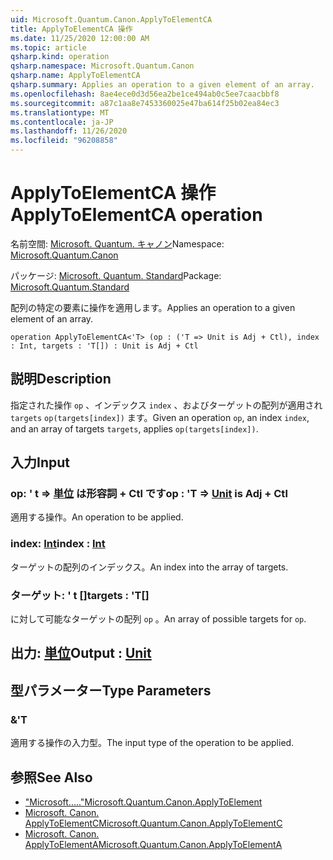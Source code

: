 ```yaml
---
uid: Microsoft.Quantum.Canon.ApplyToElementCA
title: ApplyToElementCA 操作
ms.date: 11/25/2020 12:00:00 AM
ms.topic: article
qsharp.kind: operation
qsharp.namespace: Microsoft.Quantum.Canon
qsharp.name: ApplyToElementCA
qsharp.summary: Applies an operation to a given element of an array.
ms.openlocfilehash: 8ae4ece0d3d56ea2be1ce494ab0c5ee7caacbbf8
ms.sourcegitcommit: a87c1aa8e7453360025e47ba614f25b02ea84ec3
ms.translationtype: MT
ms.contentlocale: ja-JP
ms.lasthandoff: 11/26/2020
ms.locfileid: "96208858"
---
```

# <a name="applytoelementca-operation"></a><span data-ttu-id="9474b-102">ApplyToElementCA 操作</span><span class="sxs-lookup"><span data-stu-id="9474b-102">ApplyToElementCA operation</span></span>

<span data-ttu-id="9474b-103">名前空間: [Microsoft. Quantum. キャノン](xref:Microsoft.Quantum.Canon)</span><span class="sxs-lookup"><span data-stu-id="9474b-103">Namespace: [Microsoft.Quantum.Canon](xref:Microsoft.Quantum.Canon)</span></span>

<span data-ttu-id="9474b-104">パッケージ: [Microsoft. Quantum. Standard](https://nuget.org/packages/Microsoft.Quantum.Standard)</span><span class="sxs-lookup"><span data-stu-id="9474b-104">Package: [Microsoft.Quantum.Standard](https://nuget.org/packages/Microsoft.Quantum.Standard)</span></span>


<span data-ttu-id="9474b-105">配列の特定の要素に操作を適用します。</span><span class="sxs-lookup"><span data-stu-id="9474b-105">Applies an operation to a given element of an array.</span></span>

```qsharp
operation ApplyToElementCA<'T> (op : ('T => Unit is Adj + Ctl), index : Int, targets : 'T[]) : Unit is Adj + Ctl
```


## <a name="description"></a><span data-ttu-id="9474b-106">説明</span><span class="sxs-lookup"><span data-stu-id="9474b-106">Description</span></span>

<span data-ttu-id="9474b-107">指定された操作 `op` 、インデックス `index` 、およびターゲットの配列が適用され `targets` `op(targets[index])` ます。</span><span class="sxs-lookup"><span data-stu-id="9474b-107">Given an operation `op`, an index `index`, and an array of targets `targets`, applies `op(targets[index])`.</span></span>

## <a name="input"></a><span data-ttu-id="9474b-108">入力</span><span class="sxs-lookup"><span data-stu-id="9474b-108">Input</span></span>

### <a name="op--t--unit--is-adj--ctl"></a><span data-ttu-id="9474b-109">op: ' t => [単位](xref:microsoft.quantum.lang-ref.unit)  は形容詞 + Ctl です</span><span class="sxs-lookup"><span data-stu-id="9474b-109">op : 'T => [Unit](xref:microsoft.quantum.lang-ref.unit)  is Adj + Ctl</span></span>

<span data-ttu-id="9474b-110">適用する操作。</span><span class="sxs-lookup"><span data-stu-id="9474b-110">An operation to be applied.</span></span>


### <a name="index--int"></a><span data-ttu-id="9474b-111">index: [Int](xref:microsoft.quantum.lang-ref.int)</span><span class="sxs-lookup"><span data-stu-id="9474b-111">index : [Int](xref:microsoft.quantum.lang-ref.int)</span></span>

<span data-ttu-id="9474b-112">ターゲットの配列のインデックス。</span><span class="sxs-lookup"><span data-stu-id="9474b-112">An index into the array of targets.</span></span>


### <a name="targets--t"></a><span data-ttu-id="9474b-113">ターゲット: ' t []</span><span class="sxs-lookup"><span data-stu-id="9474b-113">targets : 'T[]</span></span>

<span data-ttu-id="9474b-114">に対して可能なターゲットの配列 `op` 。</span><span class="sxs-lookup"><span data-stu-id="9474b-114">An array of possible targets for `op`.</span></span>



## <a name="output--unit"></a><span data-ttu-id="9474b-115">出力: [単位](xref:microsoft.quantum.lang-ref.unit)</span><span class="sxs-lookup"><span data-stu-id="9474b-115">Output : [Unit](xref:microsoft.quantum.lang-ref.unit)</span></span>



## <a name="type-parameters"></a><span data-ttu-id="9474b-116">型パラメーター</span><span class="sxs-lookup"><span data-stu-id="9474b-116">Type Parameters</span></span>

### <a name="t"></a><span data-ttu-id="9474b-117">&</span><span class="sxs-lookup"><span data-stu-id="9474b-117">'T</span></span>

<span data-ttu-id="9474b-118">適用する操作の入力型。</span><span class="sxs-lookup"><span data-stu-id="9474b-118">The input type of the operation to be applied.</span></span>

## <a name="see-also"></a><span data-ttu-id="9474b-119">参照</span><span class="sxs-lookup"><span data-stu-id="9474b-119">See Also</span></span>

- [<span data-ttu-id="9474b-120">"Microsoft....."</span><span class="sxs-lookup"><span data-stu-id="9474b-120">Microsoft.Quantum.Canon.ApplyToElement</span></span>](xref:Microsoft.Quantum.Canon.ApplyToElement)
- [<span data-ttu-id="9474b-121">Microsoft. Canon. ApplyToElementC</span><span class="sxs-lookup"><span data-stu-id="9474b-121">Microsoft.Quantum.Canon.ApplyToElementC</span></span>](xref:Microsoft.Quantum.Canon.ApplyToElementC)
- [<span data-ttu-id="9474b-122">Microsoft. Canon. ApplyToElementA</span><span class="sxs-lookup"><span data-stu-id="9474b-122">Microsoft.Quantum.Canon.ApplyToElementA</span></span>](xref:Microsoft.Quantum.Canon.ApplyToElementA)